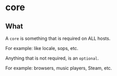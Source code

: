 # core

## What

A `core` is something that is required on ALL hosts.

For example: like locale, sops, etc.

Anything that is not required, is an `optional`.

For example: browsers, music players, Steam, etc.
